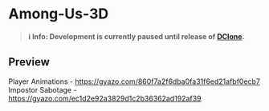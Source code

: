 # Among-Us-3D

> **ℹ️ Info: Development is currently paused until release of [DClone](https://github.com/d-clone).**

## Preview
Player Animations - https://gyazo.com/860f7a2f6dba0fa31f6ed21afbf0ecb7
Impostor Sabotage - https://gyazo.com/ec1d2e92a3829d1c2b36362ad192af39
